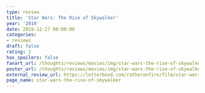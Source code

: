 ```yaml
---
type: review
title: 'Star Wars: The Rise of Skywalker'
year: '2019'
date: 2019-12-27 00:00:00
categories:
- reviews
draft: false
rating: 2
has_spoilers: false
fanart_url: /thoughts/reviews/movies/img/star-wars-the-rise-of-skywalker_fanart.png
poster_url: /thoughts/reviews/movies/img/star-wars-the-rise-of-skywalker_poster.png
external_review_url: https://letterboxd.com/ratheronfire/film/star-wars-the-rise-of-skywalker/
page_name: star-wars-the-rise-of-skywalker
---
```



